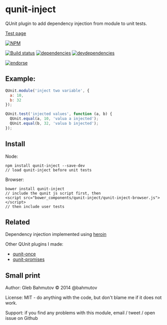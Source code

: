 # qunit-inject

QUnit plugin to add dependency injection from module to unit tests.

[Test page](http://glebbahmutov.com/qunit-inject/)

[![NPM][qunit-inject-icon]][qunit-inject-url]

[![Build status][qunit-inject-ci-image]][qunit-inject-ci-url]
[![dependencies][qunit-inject-dependencies-image]][qunit-inject-dependencies-url]
[![devdependencies][qunit-inject-devdependencies-image]][qunit-inject-devdependencies-url]

[![endorse][endorse-image]][endorse-url]

## Example:

```js
QUnit.module('inject two variable', {
  a: 10,
  b: 32
});

QUnit.test('injected values', function (a, b) {
  QUnit.equal(a, 10, 'valua a injected');
  QUnit.equal(b, 32, 'valua b injected');
});
```

## Install

Node:

```
npm install qunit-inject --save-dev
// load qunit-inject before unit tests
```

Browser:

```
bower install qunit-inject
// include the qunit js script first, then
<script src="bower_components/qunit-inject/qunit-inject-browser.js"></script>
// then include user tests
```

## Related

Dependency injection implemented using [heroin](https://github.com/bahmutov/heroin)

Other QUnit plugins I made:

* [qunit-once](https://github.com/bahmutov/qunit-once)
* [qunit-promises](https://github.com/bahmutov/qunit-promises)

## Small print

Author: Gleb Bahmutov &copy; 2014 @bahmutov

License: MIT - do anything with the code, but don't blame me if it does not work.

Support: if you find any problems with this module, email / tweet / open issue on Github

[qunit-inject-icon]: https://nodei.co/npm/qunit-inject.png?downloads=true
[qunit-inject-url]: https://npmjs.org/package/qunit-inject
[qunit-inject-ci-image]: https://travis-ci.org/bahmutov/qunit-inject.png?branch=master
[qunit-inject-ci-url]: https://travis-ci.org/bahmutov/qunit-inject
[qunit-inject-dependencies-image]: https://david-dm.org/bahmutov/qunit-inject.png
[qunit-inject-dependencies-url]: https://david-dm.org/bahmutov/qunit-inject
[qunit-inject-devdependencies-image]: https://david-dm.org/bahmutov/qunit-inject/dev-status.png
[qunit-inject-devdependencies-url]: https://david-dm.org/bahmutov/qunit-inject#info=devDependencies
[endorse-image]: https://api.coderwall.com/bahmutov/endorsecount.png
[endorse-url]: https://coderwall.com/bahmutov
